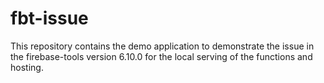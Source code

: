 # fbt-issue

This repository contains the demo application to demonstrate the issue in the firebase-tools version 6.10.0 for the local serving of the functions and hosting.

